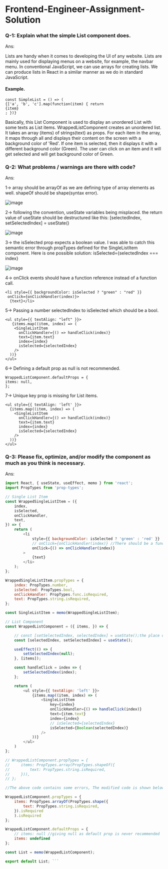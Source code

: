 # Frontend-Engineer-Assignment-Solution
### Q-1: Explain what the simple List component does.
Ans:

Lists are handy when it comes to developing the UI of any website. Lists are mainly used for displaying menus on a website, for example, the navbar menu. In conventional JavaScript, we can use arrays for creating lists. We can produce lists in React in a similar manner as we do in standard JavaScript. 
#### Example.

    const SimpleList = () => (
    {['a', 'b', 'c'].map(function(item) { return
    {item}
    ; })} 
    
Basically, this List Component is used to display an unordered List with some texts as List items. WrappedListComponent creates an unordered list. It takes an array (items) of strings(text) as props. For each item in the array, it maps through all and displays their content on the screen with a background color of 'Red'. If one item is selected, then it displays it with a different background color (Green). The user can click on an item and it will get selected and will get background color of Green.


### Q-2: What problems / warnings are there with code?
Ans:

  1-> array should be arrayOf as we are defining type of array elements as well. shapeOf should be shape(syntax error).
  
  ![image](https://user-images.githubusercontent.com/63242259/193395325-12975507-a3ed-4db3-bf74-90f84a1af160.png)

  2-> following the convention, useState variables being misplaced. the return value of useState should be destructured like this: [selectedIndex, setSelectedIndex] =             useState()
  
  ![image](https://user-images.githubusercontent.com/63242259/193395359-59bde51b-d99d-48e4-af86-3720b2fe2d6a.png)

  3-> the isSelected prop expects a boolean value. I was able to catch this semantic error through propTypes defined for the SingleListItem component. Here is one possible       solution: isSelected={selectedIndex === index}
  
  ![image](https://user-images.githubusercontent.com/63242259/193395380-855b5ea1-3f18-49dc-b24e-5b052517cdaa.png)

  4-> onClick events should have a function reference instead of a function call. 
  
    <li style={{ backgroundColor: isSelected ? "green" : "red" }}
     onClick={onClickHandler(index)}>
      {text}</li>
  
  5-> Passing a number selectedIndex to isSelected which should be a bool.
  
    <ul style={{ textAlign: "left" }}>
       {items.map((item, index) => (
        <SingleListItem
          onClickHandler={() => handleClick(index)}
          text={item.text}
          index={index}
          isSelected={selectedIndex}
        />
      ))}
    </ul>

  6-> Defining a default prop as null is not recommended.
    
    WrappedListComponent.defaultProps = {
    items: null,
    };

  7-> Unique key prop is missing for List items.
  
    <ul style={{ textAlign: 'left' }}>
      {items.map((item, index) => (
        <SingleListItem
          onClickHandler={() => handleClick(index)}
          text={item.text}
          index={index}
          isSelected={selectedIndex}
        />
      ))}
    </ul>

### Q-3: Please fix, optimize, and/or modify the component as much as you think is necessary.
Ans:
```javascript
import React, { useState, useEffect, memo } from 'react';
import PropTypes from 'prop-types';

// Single List Item
const WrappedSingleListItem = ({
    index,
    isSelected,
    onClickHandler,
    text,
}) => {
    return (
        <li
            style={{ backgroundColor: isSelected ? 'green' : 'red' }}
            // onClick={onClickHandler(index)} //There should be a function reference instead of call
            onClick={() => onClickHandler(index)}
        >
            {text}
        </li>
    );
};

WrappedSingleListItem.propTypes = {
    index: PropTypes.number,
    isSelected: PropTypes.bool,
    onClickHandler: PropTypes.func.isRequired,
    text: PropTypes.string.isRequired,
};

const SingleListItem = memo(WrappedSingleListItem);

// List Component
const WrappedListComponent = ({ items, }) => {

    // const [setSelectedIndex, selectedIndex] = useState();the place of selectedIndex & setSelectedIndex should get interchanged.
    const [selectedIndex, setSelectedIndex] = useState();

    useEffect(() => {
        setSelectedIndex(null);
    }, [items]);

    const handleClick = index => {
        setSelectedIndex(index);
    };

    return (
        <ul style={{ textAlign: 'left' }}>
            {items.map((item, index) => (
                <SingleListItem
                    key={index}
                    onClickHandler={() => handleClick(index)}
                    text={item.text}
                    index={index}
                    // isSelected={selectedIndex}
                    isSelected={Boolean(selectedIndex)}
                />
            ))}
        </ul>
    )
};

// WrappedListComponent.propTypes = {
//     items: PropTypes.array(PropTypes.shapeOf({
//         text: PropTypes.string.isRequired,
//     })),
// };

//The above code contains some errors, The modified code is shown below

WrappedListComponent.propTypes = {
    items: PropTypes.arrayOf(PropTypes.shape({
        text: PropTypes.string.isRequired,
    }).isRequired
    ).isRequired
};

WrappedListComponent.defaultProps = {
    // items: null //giving null as default prop is never recommended
    items: undefined 
};

const List = memo(WrappedListComponent);

export default List; ```
